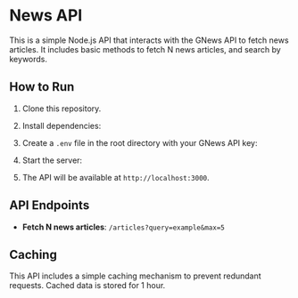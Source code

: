 # News API

This is a simple Node.js API that interacts with the GNews API to fetch news articles. It includes basic methods to fetch N news articles, and search by keywords.

## How to Run

1. Clone this repository.
2. Install dependencies:
3. Create a `.env` file in the root directory with your GNews API key:
4. Start the server:

5. The API will be available at `http://localhost:3000`.

## API Endpoints

- **Fetch N news articles**: `/articles?query=example&max=5`

## Caching

This API includes a simple caching mechanism to prevent redundant requests. Cached data is stored for 1 hour.





